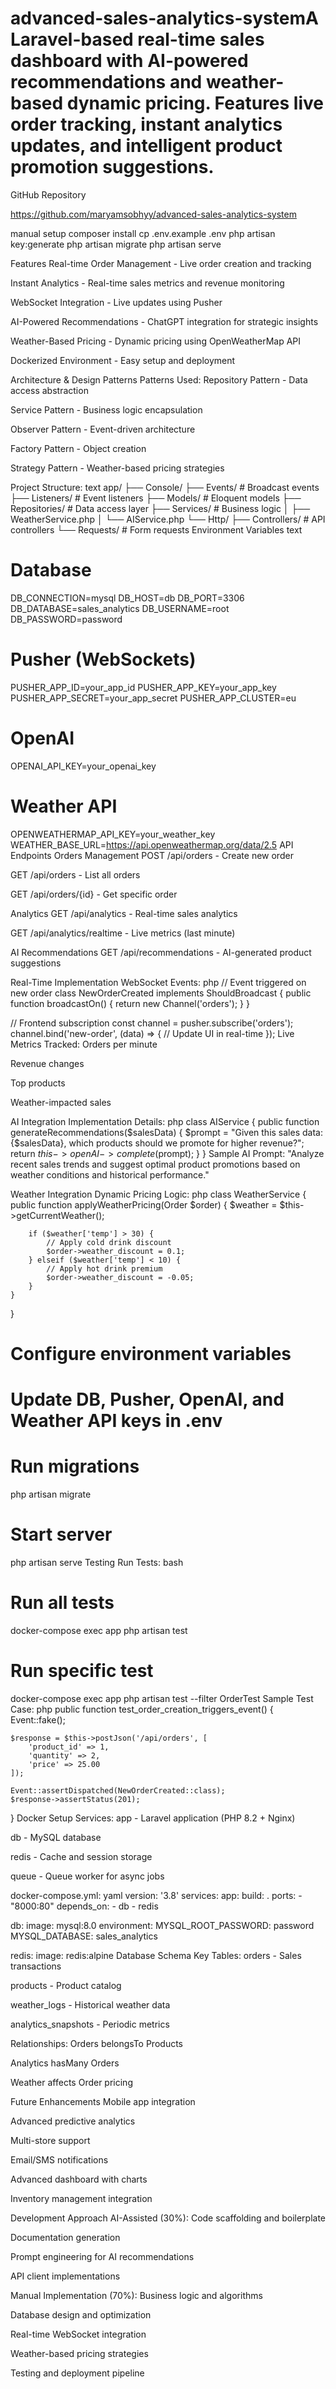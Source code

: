 # advanced-sales-analytics-systemA Laravel-based real-time sales dashboard with AI-powered recommendations and weather-based dynamic pricing. Features live order tracking, instant analytics updates, and intelligent product promotion suggestions.

GitHub Repository

https://github.com/maryamsobhyy/advanced-sales-analytics-system

manual setup 
composer install
cp .env.example .env
php artisan key:generate
php artisan migrate
php artisan serve

Features
Real-time Order Management - Live order creation and tracking

Instant Analytics - Real-time sales metrics and revenue monitoring

WebSocket Integration - Live updates using Pusher

AI-Powered Recommendations - ChatGPT integration for strategic insights

Weather-Based Pricing - Dynamic pricing using OpenWeatherMap API

Dockerized Environment - Easy setup and deployment

Architecture & Design Patterns
Patterns Used:
Repository Pattern - Data access abstraction

Service Pattern - Business logic encapsulation

Observer Pattern - Event-driven architecture

Factory Pattern - Object creation

Strategy Pattern - Weather-based pricing strategies

Project Structure:
text
app/
├── Console/
├── Events/          # Broadcast events
├── Listeners/       # Event listeners
├── Models/          # Eloquent models
├── Repositories/    # Data access layer
├── Services/        # Business logic
│   ├── WeatherService.php
│   └── AIService.php
└── Http/
    ├── Controllers/ # API controllers
    └── Requests/    # Form requests
Environment Variables
text
# Database
DB_CONNECTION=mysql
DB_HOST=db
DB_PORT=3306
DB_DATABASE=sales_analytics
DB_USERNAME=root
DB_PASSWORD=password

# Pusher (WebSockets)
PUSHER_APP_ID=your_app_id
PUSHER_APP_KEY=your_app_key
PUSHER_APP_SECRET=your_app_secret
PUSHER_APP_CLUSTER=eu

# OpenAI
OPENAI_API_KEY=your_openai_key

# Weather API
OPENWEATHERMAP_API_KEY=your_weather_key
WEATHER_BASE_URL=https://api.openweathermap.org/data/2.5
API Endpoints
Orders Management
POST /api/orders - Create new order

GET /api/orders - List all orders

GET /api/orders/{id} - Get specific order

Analytics
GET /api/analytics - Real-time sales analytics

GET /api/analytics/realtime - Live metrics (last minute)

AI Recommendations
GET /api/recommendations - AI-generated product suggestions

Real-Time Implementation
WebSocket Events:
php
// Event triggered on new order
class NewOrderCreated implements ShouldBroadcast {
    public function broadcastOn() {
        return new Channel('orders');
    }
}

// Frontend subscription
const channel = pusher.subscribe('orders');
channel.bind('new-order', (data) => {
    // Update UI in real-time
});
Live Metrics Tracked:
Orders per minute

Revenue changes

Top products

Weather-impacted sales

AI Integration
Implementation Details:
php
class AIService {
    public function generateRecommendations($salesData) {
        $prompt = "Given this sales data: {$salesData}, which products should we promote for higher revenue?";
        return $this->openAI->complete($prompt);
    }
}
Sample AI Prompt:
"Analyze recent sales trends and suggest optimal product promotions based on weather conditions and historical performance."

Weather Integration
Dynamic Pricing Logic:
php
class WeatherService {
    public function applyWeatherPricing(Order $order) {
        $weather = $this->getCurrentWeather();
        
        if ($weather['temp'] > 30) {
            // Apply cold drink discount
            $order->weather_discount = 0.1;
        } elseif ($weather['temp'] < 10) {
            // Apply hot drink premium
            $order->weather_discount = -0.05;
        }
    }
}


# Configure environment variables
# Update DB, Pusher, OpenAI, and Weather API keys in .env

# Run migrations
php artisan migrate

# Start server
php artisan serve
Testing
Run Tests:
bash
# Run all tests
docker-compose exec app php artisan test

# Run specific test
docker-compose exec app php artisan test --filter OrderTest
Sample Test Case:
php
public function test_order_creation_triggers_event()
{
    Event::fake();
    
    $response = $this->postJson('/api/orders', [
        'product_id' => 1,
        'quantity' => 2,
        'price' => 25.00
    ]);
    
    Event::assertDispatched(NewOrderCreated::class);
    $response->assertStatus(201);
}
Docker Setup
Services:
app - Laravel application (PHP 8.2 + Nginx)

db - MySQL database

redis - Cache and session storage

queue - Queue worker for async jobs

docker-compose.yml:
yaml
version: '3.8'
services:
  app:
    build: .
    ports:
      - "8000:80"
    depends_on:
      - db
      - redis

  db:
    image: mysql:8.0
    environment:
      MYSQL_ROOT_PASSWORD: password
      MYSQL_DATABASE: sales_analytics

  redis:
    image: redis:alpine
Database Schema
Key Tables:
orders - Sales transactions

products - Product catalog

weather_logs - Historical weather data

analytics_snapshots - Periodic metrics

Relationships:
Orders belongsTo Products

Analytics hasMany Orders

Weather affects Order pricing

Future Enhancements
Mobile app integration

Advanced predictive analytics

Multi-store support

Email/SMS notifications

Advanced dashboard with charts

Inventory management integration

Development Approach
AI-Assisted (30%):
Code scaffolding and boilerplate

Documentation generation

Prompt engineering for AI recommendations

API client implementations

Manual Implementation (70%):
Business logic and algorithms

Database design and optimization

Real-time WebSocket integration

Weather-based pricing strategies

Testing and deployment pipeline

